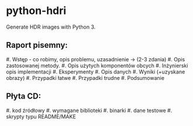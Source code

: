 # python-hdri

Generate HDR images with Python 3.

## Raport pisemny:

#. Wstęp - co robimy, opis problemu, uzasadnienie -> (2-3 zdania)
#. Opis zastosowanej metody.
#. Opis użytych komponentów obcych
#. Inżynierski opis implementacji
#. Eksperymenty
  #. Opis danych
  #. Wyniki (+uzyskane obrazy)
    #. Przypadki łatwe
    #. Przypadki trudne
#. Podsumowanie

## Płyta CD:

#. kod źródłowy
#. wymagane biblioteki
#. binarki
#. dane testowe
#. skrypty typu README/MAKE
